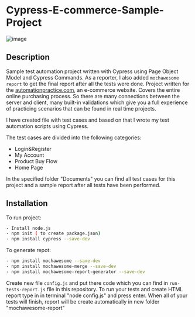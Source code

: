 # Cypress-E-commerce-Sample-Project

![image](https://user-images.githubusercontent.com/65505707/115718711-ad603380-a37b-11eb-8135-f0306452258c.png)

## Description
Sample test automation project written with Cypress using Page Object Model and Cypress Commands. As a reporter, I also added ```mochawesome report``` to get the final report after all the tests were done. Project  written for the [automationpractice.com](http://automationpractice.com/), an e-commerce website. Covers the entire online purchasing process. So there are many connections between the server and client, many built-in validations which give you a full experience of practicing scenarios that can be found in real time projects.

I have created file with test cases and based on that I wrote my test automation scripts using Cypress.

The test cases are divided into the following categories: 
- Login&Register
- My Account
- Product Buy Flow
- Home Page

In the specified folder "Documents" you can find all test cases for this project and a sample report after all tests have been performed. 

## Installation

To run project:

```bash
- Install node.js
- npm init ( to create package.json)
- npm install cypress --save-dev
```
To generate repot:

```bash
- npm install mochawesome --save-dev
- npm install mochawesome-merge --save-dev
- npm install mochawesome-report-generator --save-dev
```
Create new file ```config.js``` and put there code which you can find in ```run-tests-report.js``` file in this repository. To run your tests and create HTML report type in in terminal "node config.js" and press enter. When all of your tests will finish, report will be create automatically in new folder "mochawesome-report"
